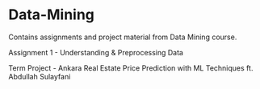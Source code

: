 # Data-Mining
Contains assignments and project material from Data Mining course.

Assignment 1 - Understanding & Preprocessing Data

Term Project - Ankara Real Estate Price Prediction with ML Techniques ft. Abdullah Sulayfani
